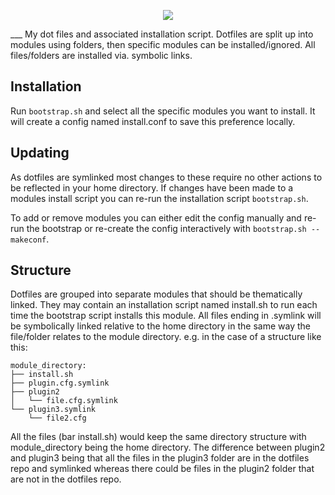 <p align="center"><img align="middle" src="http://i.imgur.com/FKbece3.png" /></p>
___
My dot files and associated installation script. Dotfiles are split up into
modules using folders, then specific modules can be installed/ignored. All
files/folders are installed via. symbolic links.

## Installation

Run `bootstrap.sh` and select all the specific modules you want to install. It
will create a config named install.conf to save this preference locally.

## Updating

As dotfiles are symlinked most changes to these require no other actions to be
reflected in your home directory. If changes have been made to a modules install
script you can re-run the installation script  `bootstrap.sh`.

To add or remove modules you can either edit the config manually and re-run the
bootstrap or re-create the config interactively with `bootstrap.sh --makeconf`.

## Structure

Dotfiles are grouped into separate modules that should be thematically linked.
They may contain an installation script named install.sh to run each time the
bootstrap script installs this module. All files ending in .symlink will be
symbolically linked relative to the home directory in the same way the
file/folder relates to the module directory. e.g. in the case of a structure
like this:
```
module_directory:
├── install.sh
├── plugin.cfg.symlink
├── plugin2
│   └── file.cfg.symlink
└── plugin3.symlink
    └── file2.cfg
```
All the files (bar install.sh) would keep the same directory structure with
module_directory being the home directory. The difference between plugin2 and
plugin3 being that all the files in the plugin3 folder are in the dotfiles repo
and symlinked whereas there could be files in the plugin2 folder that are not in
the dotfiles repo.
